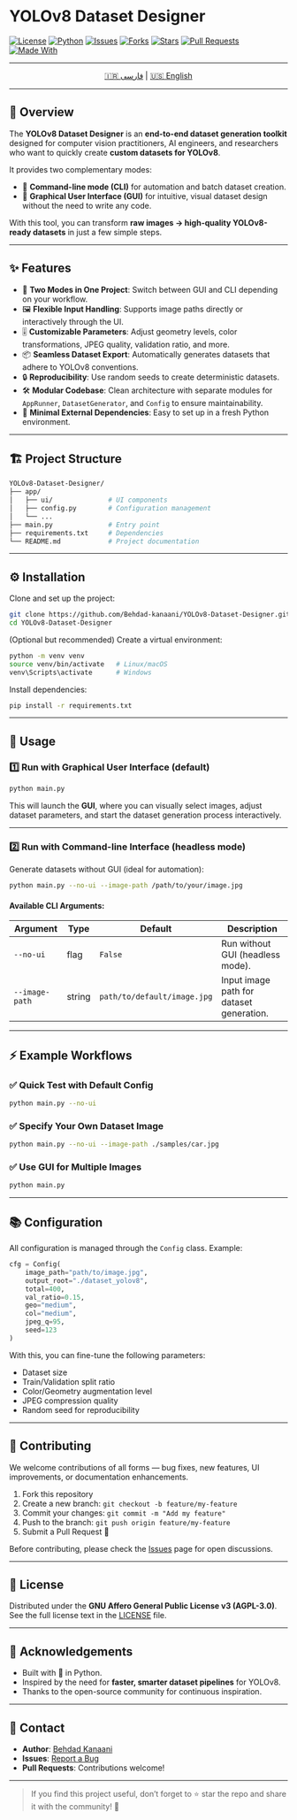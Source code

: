 # YOLOv8 Dataset Designer

[![License](https://img.shields.io/badge/License-AGPL--3.0-blue.svg)](LICENSE)
[![Python](https://img.shields.io/badge/Python-3.8%2B-green.svg)](https://www.python.org/)
[![Issues](https://img.shields.io/github/issues/Behdad-kanaani/YOLOv8-Dataset-Designer)](https://github.com/Behdad-kanaani/YOLOv8-Dataset-Designer/issues)
[![Forks](https://img.shields.io/github/forks/Behdad-kanaani/YOLOv8-Dataset-Designer)](https://github.com/Behdad-kanaani/YOLOv8-Dataset-Designer/network/members)
[![Stars](https://img.shields.io/github/stars/Behdad-kanaani/YOLOv8-Dataset-Designer)](https://github.com/Behdad-kanaani/YOLOv8-Dataset-Designer/stargazers)
[![Pull Requests](https://img.shields.io/github/issues-pr/Behdad-kanaani/YOLOv8-Dataset-Designer)](https://github.com/Behdad-kanaani/YOLOv8-Dataset-Designer/pulls)
[![Made With](https://img.shields.io/badge/Made%20with-Python-blue.svg)](https://www.python.org/)

---

<p align="center">
  <a href="https://github.com/Behdad-kanaani/YOLOv8-Dataset-Designer/blob/main/FA.md">🇮🇷 فارسی</a> | 
  <a href="https://github.com/Behdad-kanaani/YOLOv8-Dataset-Designer/blob/main/README.md">🇺🇸 English</a>
</p>

---


## 📖 Overview

The **YOLOv8 Dataset Designer** is an **end-to-end dataset generation toolkit** designed for computer vision practitioners, AI engineers, and researchers who want to quickly create **custom datasets for YOLOv8**.

It provides two complementary modes:

* 🚀 **Command-line mode (CLI)** for automation and batch dataset creation.
* 🎨 **Graphical User Interface (GUI)** for intuitive, visual dataset design without the need to write any code.

With this tool, you can transform **raw images → high-quality YOLOv8-ready datasets** in just a few simple steps.

---

## ✨ Features

* 🔧 **Two Modes in One Project**: Switch between GUI and CLI depending on your workflow.
* 🖼️ **Flexible Input Handling**: Supports image paths directly or interactively through the UI.
* 🎚️ **Customizable Parameters**: Adjust geometry levels, color transformations, JPEG quality, validation ratio, and more.
* 📦 **Seamless Dataset Export**: Automatically generates datasets that adhere to YOLOv8 conventions.
* 🔒 **Reproducibility**: Use random seeds to create deterministic datasets.
* 🛠️ **Modular Codebase**: Clean architecture with separate modules for `AppRunner`, `DatasetGenerator`, and `Config` to ensure maintainability.
* 🧩 **Minimal External Dependencies**: Easy to set up in a fresh Python environment.

---

## 🏗️ Project Structure

```bash
YOLOv8-Dataset-Designer/
├── app/
│   ├── ui/              # UI components
│   ├── config.py        # Configuration management
│   └── ...
├── main.py              # Entry point
├── requirements.txt     # Dependencies
└── README.md            # Project documentation
```

---

## ⚙️ Installation

Clone and set up the project:

```bash
git clone https://github.com/Behdad-kanaani/YOLOv8-Dataset-Designer.git
cd YOLOv8-Dataset-Designer
```

(Optional but recommended) Create a virtual environment:

```bash
python -m venv venv
source venv/bin/activate   # Linux/macOS
venv\Scripts\activate      # Windows
```

Install dependencies:

```bash
pip install -r requirements.txt
```

---

## 🚀 Usage

### 1️⃣ Run with Graphical User Interface (default)

```bash
python main.py
```

This will launch the **GUI**, where you can visually select images, adjust dataset parameters, and start the dataset generation process interactively.

---

### 2️⃣ Run with Command-line Interface (headless mode)

Generate datasets without GUI (ideal for automation):

```bash
python main.py --no-ui --image-path /path/to/your/image.jpg
```

#### Available CLI Arguments:

| Argument       | Type   | Default                     | Description                              |
| -------------- | ------ | --------------------------- | ---------------------------------------- |
| `--no-ui`      | flag   | `False`                     | Run without GUI (headless mode).         |
| `--image-path` | string | `path/to/default/image.jpg` | Input image path for dataset generation. |

---

## ⚡ Example Workflows

### ✅ Quick Test with Default Config

```bash
python main.py --no-ui
```

### ✅ Specify Your Own Dataset Image

```bash
python main.py --no-ui --image-path ./samples/car.jpg
```

### ✅ Use GUI for Multiple Images

```bash
python main.py
```

---

## 📚 Configuration

All configuration is managed through the `Config` class. Example:

```python
cfg = Config(
    image_path="path/to/image.jpg",
    output_root="./dataset_yolov8",
    total=400,
    val_ratio=0.15,
    geo="medium",
    col="medium",
    jpeg_q=95,
    seed=123
)
```

With this, you can fine-tune the following parameters:

* Dataset size
* Train/Validation split ratio
* Color/Geometry augmentation level
* JPEG compression quality
* Random seed for reproducibility

---

## 🤝 Contributing

We welcome contributions of all forms — bug fixes, new features, UI improvements, or documentation enhancements.

1. Fork this repository
2. Create a new branch: `git checkout -b feature/my-feature`
3. Commit your changes: `git commit -m "Add my feature"`
4. Push to the branch: `git push origin feature/my-feature`
5. Submit a Pull Request 🎉

Before contributing, please check the [Issues](https://github.com/Behdad-kanaani/YOLOv8-Dataset-Designer/issues) page for open discussions.

---

## 📜 License

Distributed under the **GNU Affero General Public License v3 (AGPL-3.0)**.
See the full license text in the [LICENSE](LICENSE) file.

---

## 🙌 Acknowledgements

* Built with 💙 in Python.
* Inspired by the need for **faster, smarter dataset pipelines** for YOLOv8.
* Thanks to the open-source community for continuous inspiration.

---

## 📩 Contact

* **Author**: [Behdad Kanaani](https://github.com/Behdad-kanaani)
* **Issues**: [Report a Bug](https://github.com/Behdad-kanaani/YOLOv8-Dataset-Designer/issues)
* **Pull Requests**: Contributions welcome!

---

> If you find this project useful, don’t forget to ⭐ star the repo and share it with the community! 🚀
